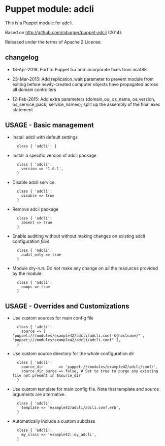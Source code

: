 # Puppet module: adcli

This is a Puppet module for adcli.

Based on http://github.com/mburger/puppet-adcli (2014).

Released under the terms of Apache 2 License.


## changelog

* 18-Apr-2018: Port to Puppet 5.x and incorporate fixes from asa188

* 23-Mar-2015: Add replication_wait parameter to prevent module from exiting before newly-created computer objects have propagated across all domain controllers

* 12-Feb-2015: Add extra parameters (domain_ou, os_name, os_version, os_service_pack, service_names); split up the assembly of the final exec statement


## USAGE - Basic management

* Install adcli with default settings

        class { 'adcli': }

* Install a specific version of adcli package

        class { 'adcli':
          version => '1.0.1',
        }

* Disable adcli service.

        class { 'adcli':
          disable => true
        }

* Remove adcli package

        class { 'adcli':
          absent => true
        }

* Enable auditing without without making changes on existing adcli configuration *files*

        class { 'adcli':
          audit_only => true
        }

* Module dry-run: Do not make any change on *all* the resources provided by the module

        class { 'adcli':
          noops => true
        }


## USAGE - Overrides and Customizations
* Use custom sources for main config file

        class { 'adcli':
          source => [ "puppet:///modules/example42/adcli/adcli.conf-${hostname}" , "puppet:///modules/example42/adcli/adcli.conf" ],
        }


* Use custom source directory for the whole configuration dir

        class { 'adcli':
          source_dir       => 'puppet:///modules/example42/adcli/conf/',
          source_dir_purge => false, # Set to true to purge any existing file not present in $source_dir
        }

* Use custom template for main config file. Note that template and source arguments are alternative.

        class { 'adcli':
          template => 'example42/adcli/adcli.conf.erb',
        }

* Automatically include a custom subclass

        class { 'adcli':
          my_class => 'example42::my_adcli',
        }
